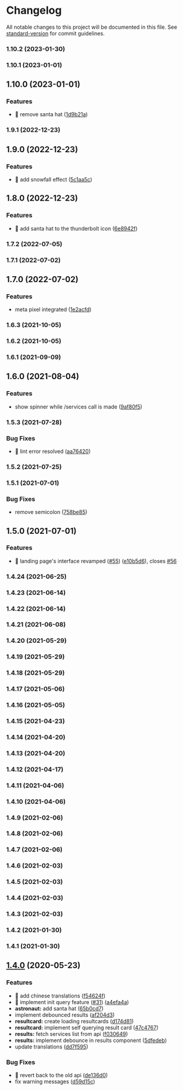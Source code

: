# Changelog

All notable changes to this project will be documented in this file. See [standard-version](https://github.com/conventional-changelog/standard-version) for commit guidelines.

### 1.10.2 (2023-01-30)

### 1.10.1 (2023-01-01)

## 1.10.0 (2023-01-01)


### Features

* 🎸 remove santa hat ([1d9b21a](https://github.com/instantusername/instant-username-search/commit/1d9b21a6c9505459a30aa0fb1702157684775d5a))

### 1.9.1 (2022-12-23)

## 1.9.0 (2022-12-23)


### Features

* 🎸 add snowfall effect ([5c1aa5c](https://github.com/instantusername/instant-username-search/commit/5c1aa5cb8f582d35ab950bfa17566956e2e55411))

## 1.8.0 (2022-12-23)


### Features

* 🎸 add santa hat to the thunderbolt icon ([6e8942f](https://github.com/instantusername/instant-username-search/commit/6e8942f6989f868331dec5118e409015823435e8))

### 1.7.2 (2022-07-05)

### 1.7.1 (2022-07-02)

## 1.7.0 (2022-07-02)


### Features

* meta pixel integrated ([1e2acfd](https://github.com/instantusername/instant-username-search/commit/1e2acfd7b64bcbb0eabccb02817343f468ac349d))

### 1.6.3 (2021-10-05)

### 1.6.2 (2021-10-05)

### 1.6.1 (2021-09-09)

## 1.6.0 (2021-08-04)


### Features

* show spinner while /services call is made ([9af80f5](https://github.com/instantusername/instant-username-search/commit/9af80f58592bf7bd75d6febf4690842b4b80e336))

### 1.5.3 (2021-07-28)


### Bug Fixes

* 🐛 lint error resolved ([aa76420](https://github.com/instantusername/instant-username-search/commit/aa76420b719ef492c6cf4281233bc4b0b2a1d849))

### 1.5.2 (2021-07-25)

### 1.5.1 (2021-07-01)


### Bug Fixes

* remove semicolon ([758be85](https://github.com/instant-username-search/instant-username-search/commit/758be85fa0c2b675eae13bac9e15417f011590e4))

## 1.5.0 (2021-07-01)


### Features

* 🎸 landing page's interface revamped ([#55](https://github.com/instant-username-search/instant-username-search/issues/55)) ([e10b5d6](https://github.com/instant-username-search/instant-username-search/commit/e10b5d6e032dcf3f503e3d9792b9498fcbe14ab9)), closes [#56](https://github.com/instant-username-search/instant-username-search/issues/56)

### 1.4.24 (2021-06-25)

### 1.4.23 (2021-06-14)

### 1.4.22 (2021-06-14)

### 1.4.21 (2021-06-08)

### 1.4.20 (2021-05-29)

### 1.4.19 (2021-05-29)

### 1.4.18 (2021-05-29)

### 1.4.17 (2021-05-06)

### 1.4.16 (2021-05-05)

### 1.4.15 (2021-04-23)

### 1.4.14 (2021-04-20)

### 1.4.13 (2021-04-20)

### 1.4.12 (2021-04-17)

### 1.4.11 (2021-04-06)

### 1.4.10 (2021-04-06)

### 1.4.9 (2021-02-06)

### 1.4.8 (2021-02-06)

### 1.4.7 (2021-02-06)

### 1.4.6 (2021-02-03)

### 1.4.5 (2021-02-03)

### 1.4.4 (2021-02-03)

### 1.4.3 (2021-02-03)

### 1.4.2 (2021-01-30)

### 1.4.1 (2021-01-30)

## [1.4.0](https://github.com/instant-username-search/instant-username-search/compare/v1.3.0...v1.4.0) (2020-05-23)


### Features

* 🎸 add chinese translations ([f54624f](https://github.com/instant-username-search/instant-username-search/commit/f54624f2eb7af195454475f08c98f029dd319a15))
* 🎸 implement init query feature ([#31](https://github.com/instant-username-search/instant-username-search/issues/31)) ([a4efa4a](https://github.com/instant-username-search/instant-username-search/commit/a4efa4ad2295ce0d9b2e48edab84f68dea4c5dbc))
* **astronaut:** add santa hat ([65b0cd7](https://github.com/instant-username-search/instant-username-search/commit/65b0cd73c7b65a588ca734472a3e8cd56b014ca6))
* implement debounced results ([af204d3](https://github.com/instant-username-search/instant-username-search/commit/af204d30b213cdb3e87a37202c65ab414c3fd157))
* **resultcard:** create loading resultcards ([d174d81](https://github.com/instant-username-search/instant-username-search/commit/d174d81fb5bdefa3f2d1ab10d81815e75c03484e))
* **resultcard:** implement self querying result card ([47c4767](https://github.com/instant-username-search/instant-username-search/commit/47c47672a5574c892d41bb26a4fca529e194d89a))
* **results:** fetch services list from api ([f030649](https://github.com/instant-username-search/instant-username-search/commit/f030649b0d97f567e824cb68519f8615c110022b))
* **results:** implement debounce in results component ([5dfedeb](https://github.com/instant-username-search/instant-username-search/commit/5dfedebfd27abc6e09cb1f7948339874c9aebb04))
* update translations ([dd7f595](https://github.com/instant-username-search/instant-username-search/commit/dd7f595a6cb9d2b59390126b563d2a2d0cdb87bb))


### Bug Fixes

* 🐛 revert back to the old api ([de136d0](https://github.com/instant-username-search/instant-username-search/commit/de136d039a8d72b908dfb92be3e4435d4c4cf208))
* fix warning messages ([d59d15c](https://github.com/instant-username-search/instant-username-search/commit/d59d15c1f7a1311b5f4ee71ccb785dd044bf1ef3))
